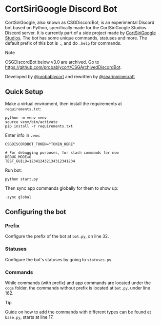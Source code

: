 # CortSiriGoogle Discord Bot
CortSiriGoogle, also known as CSGDiscordBot, is an experimental Discord bot based on Python, specifically made for the CortSiriGoogle Studios Discord server. It is currently part of a side project made by [CortSiriGoogle Studios](https://cortstudios.carrd.co/). The bot has some unique commands, statuses and more. The default prefix of this bot is `.`, and do `.help` for commands.

> [!NOTE]
> CSGDiscordBot below v3.0 are archived. Go to https://github.com/probablycort/CSGArchivedDiscordBot.

Developed by [@probablycort](https://github.com/probablycort/) and rewritten by [@searinminecraft](https://github.com/searinminecraft/)

## Quick Setup
Make a virtual enviroment, then install the requirements at `requirements.txt`:

```
python -m venv venv
source venv/bin/activate
pip install -r requirements.txt
```

Enter info in `.env`:

```
CSGDISCORDBOT_TOKEN="TOKEN_HERE"

# For debugging purposes, for slash commands for now
DEBUG_MODE=0
TEST_GUILD=123412432134312341234
```

Run bot:
```
python start.py
```

Then sync app commands globally for them to show up:
```
.sync global
```
## Configuring the bot
### Prefix
Configure the prefix of the bot at `bot.py`, on line 32.

### Statuses
Configure the bot's statuses by going to `statuses.py`.

### Commands
While commands (with prefix) and app commands are located under the `cogs` folder, the commands without prefix is located at `bot.py`, under line 162.
> [!TIP]
> Guide on how to add the commands with different types can be found at `base.py`, starts at line 17.
